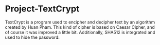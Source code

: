 # Project-TextCrypt
TextCrypt is a program used to encipher and decipher text by an algorithm created by Huan Pham. This kind of cipher is based on Caesar Cipher, and of course it was improved a little bit. Additionally, SHA512 is integrated and used to hide the password.
